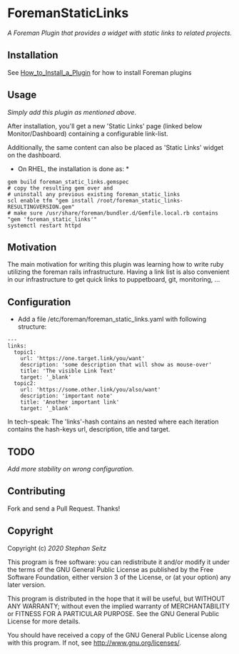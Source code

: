 # ForemanStaticLinks

*A Foreman Plugin that provides a widget with static links to related projects.*

## Installation

See [How_to_Install_a_Plugin](http://projects.theforeman.org/projects/foreman/wiki/How_to_Install_a_Plugin)
for how to install Foreman plugins

## Usage

*Simply add this plugin as mentioned above.*

After installation, you'll get a new 'Static Links' page (linked below Monitor/Dashboard) containing a configurable link-list.

Additionally, the same content can also be placed as 'Static Links' widget  on the dashboard.

* On RHEL, the installation is done as: *
```
gem build foreman_static_links.gemspec
# copy the resulting gem over and
# uninstall any previous existing foreman_static_links
scl enable tfm "gem install /root/foreman_static_links-RESULTINGVERSION.gem"
# make sure /usr/share/foreman/bundler.d/Gemfile.local.rb contains "gem 'foreman_static_links'"
systemctl restart httpd
```

## Motivation

The main motivation for writing this plugin was learning how to write ruby utilizing the foreman rails infrastructure.
Having a link list is also convenient in our infrastructure to get quick links to puppetboard, git, monitoring, ...

## Configuration

* Add a file /etc/foreman/foreman_static_links.yaml with following structure:
```
---
links:
  topic1:
    url: 'https://one.target.link/you/want'
    description: 'some description that will show as mouse-over'
    title: 'The visible Link Text'
    target: '_blank'
  topic2:
    url: 'https://some.other.link/you/also/want'
    description: 'important note'
    title: 'Another important link'
    target: '_blank'
```

In tech-speak: The 'links'-hash contains an nested where each iteration contains the hash-keys url, description, title and target.

## TODO

*Add more stability on wrong configuration.*

## Contributing

Fork and send a Pull Request. Thanks!

## Copyright

Copyright (c) *2020* *Stephan Seitz*

This program is free software: you can redistribute it and/or modify
it under the terms of the GNU General Public License as published by
the Free Software Foundation, either version 3 of the License, or
(at your option) any later version.

This program is distributed in the hope that it will be useful,
but WITHOUT ANY WARRANTY; without even the implied warranty of
MERCHANTABILITY or FITNESS FOR A PARTICULAR PURPOSE.  See the
GNU General Public License for more details.

You should have received a copy of the GNU General Public License
along with this program.  If not, see <http://www.gnu.org/licenses/>.

